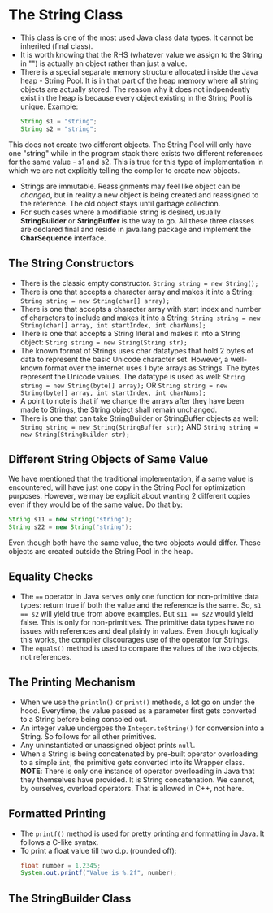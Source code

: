 # The String Class

- This class is one of the most used Java class data types. It cannot be inherited (final class).
- It is worth knowing that the RHS (whatever value we assign to the String in "") is actually an object rather than just a value.
- There is a special separate memory structure allocated inside the Java heap - String Pool. It is in that part of the heap memory where all string objects are actually stored. The reason why it does not indpendently exist in the heap is because every object existing in the String Pool is unique. Example:
    ```java
    String s1 = "string";
    String s2 = "string";
    ```
This does not create two different objects. The String Pool will only have one "string" while in the program stack there exists two different references for the same value - s1 and s2. This is true for this type of implementation in which we are not explicitly telling the compiler to create new objects.
- Strings are immutable. Reassignments may feel like object can be *changed*, but in reality a new object is being created and reassigned to the reference. The old object stays until garbage collection.
- For such cases where a modifiable string is desired, usually **StringBuilder** or **StringBuffer** is the way to go. All these three classes are declared final and reside in java.lang package and implement the **CharSequence** interface.


## The String Constructors

- There is the classic empty constructor.
  `String string = new String();`
- There is one that accepts a character array and makes it into a String:
  `String string = new String(char[] array);`
- There is one that accepts a character array with start index and number of characters to include and makes it into a String:
  `String string = new String(char[] array, int startIndex, int charNums);`
- There is one that accepts a String literal and makes it into a String object:
  `String string = new String(String str);`
- The known format of Strings uses char datatypes that hold 2 bytes of data to represent the basic Unicode character set. However, a well-known format over the internet uses 1 byte arrays as Strings. The bytes represent the Unicode values. The datatype is used as well:
  `String string = new String(byte[] array);`
  OR
  `String string = new String(byte[] array, int startIndex, int charNums);`
- A point to note is that if we change the arrays after they have been made to Strings, the String object shall remain unchanged.
- There is one that can take StringBuilder or StringBuffer objects as well:
  `String string = new String(StringBuffer str);`
  AND
  `String string = new String(StringBuilder str);`


## Different String Objects of Same Value

We have mentioned that the traditional implementation, if a same value is encountered, will have just one copy in the String Pool for optimization purposes. However, we may be explicit about wanting 2 different copies even if they would be of the same value. Do that by:
```java
String s11 = new String("string");
String s22 = new String("string");
```
Even though both have the same value, the two objects would differ. These objects are created outside the String Pool in the heap.


## Equality Checks

- The `==` operator in Java serves only one function for non-primitive data types: return true if both the value and the reference is the same. So, `s1 == s2` will yield true from above examples. But `s11 == s22` would yield false. This is only for non-primitives. The primitive data types have no issues with references and deal plainly in values. Even though logically this works, the compiler discourages use of the operator for Strings.
- The `equals()` method is used to compare the values of the two objects, not references.


## The Printing Mechanism

- When we use the `println()` or `print()` methods, a lot go on under the hood. Everytime, the value passed as a parameter first gets converted to a String before being consoled out.
- An integer value undergoes the `Integer.toString()` for conversion into a String. So follows for all other primitives.
- Any uninstantiated or unassigned object prints `null`.
- When a String is being concatenated by pre-built operator overloading to a simple `int`, the primitive gets converted into its Wrapper class.
**NOTE**: There is only one instance of operator overloading in Java that they themselves have provided. It is String concatenation. We cannot, by ourselves, overload operators. That is allowed in C++, not here.


## Formatted Printing

- The `printf()` method is used for pretty printing and formatting in Java. It follows a C-like syntax.
- To print a float value till two d.p. (rounded off):
    ```java
    float number = 1.2345;
    System.out.printf("Value is %.2f", number);
    ```


## The StringBuilder Class
